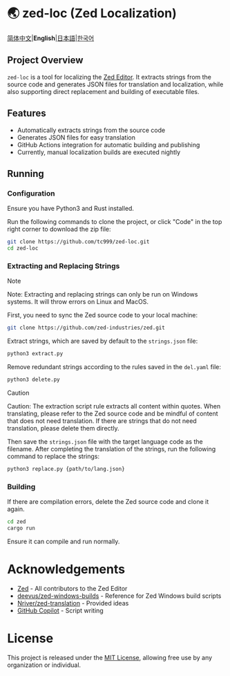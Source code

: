 <!--Translate By GPT-4o-->
# 🌏 zed-loc (Zed Localization)

[简体中文](README.md)|**English**|[日本語](README.ja.md)|[한국어](README.ko.md)

## Project Overview

`zed-loc` is a tool for localizing the [Zed Editor](https://github.com/zed-industries/zed). It extracts strings from the source code and generates JSON files for translation and localization, while also supporting direct replacement and building of executable files.

## Features

- Automatically extracts strings from the source code
- Generates JSON files for easy translation
- GitHub Actions integration for automatic building and publishing
- Currently, manual localization builds are executed nightly

## Running
### Configuration
Ensure you have Python3 and Rust installed.

Run the following commands to clone the project, or click "Code" in the top right corner to download the zip file:

```bash
git clone https://github.com/tc999/zed-loc.git
cd zed-loc
```
### Extracting and Replacing Strings

> [!note]
>
> Note: Extracting and replacing strings can only be run on Windows systems. It will throw errors on Linux and MacOS.

First, you need to sync the Zed source code to your local machine:

```bash
git clone https://github.com/zed-industries/zed.git
```

Extract strings, which are saved by default to the `strings.json` file:
```bash
python3 extract.py
```
Remove redundant strings according to the rules saved in the `del.yaml` file:
```bash
python3 delete.py
```

> [!caution]
>
> Caution: The extraction script rule extracts all content within quotes. When translating, please refer to the Zed source code and be mindful of content that does not need translation.
> If there are strings that do not need translation, please delete them directly.

Then save the `strings.json` file with the target language code as the filename. After completing the translation of the strings, run the following command to replace the strings:
```bash
python3 replace.py {path/to/lang.json}
```

### Building
If there are compilation errors, delete the Zed source code and clone it again.

```bash
cd zed
cargo run
```

Ensure it can compile and run normally.

# Acknowledgements

- [Zed](https://github.com/zed-industries/zed) - All contributors to the Zed Editor
- [deevus/zed-windows-builds](https://github.com/deevus/zed-windows-builds) - Reference for Zed Windows build scripts
- [Nriver/zed-translation](https://github.com/Nriver/zed-translation) - Provided ideas
- [GitHub Copilot](https://github.com/copilot) - Script writing

# License

This project is released under the [MIT License](LICENSE), allowing free use by any organization or individual.

